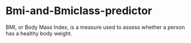 # Bmi-and-Bmiclass-predictor
BMI, or Body Mass Index, is a measure used to assess whether a person has a healthy body weight.
